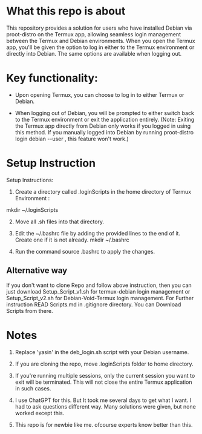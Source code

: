 # What this repo is about
This repository provides a solution for users who have installed Debian via proot-distro on the Termux app, allowing seamless login management between the Termux and Debian environments. When you open the Termux app, you'll be given the option to log in either to the Termux environment or directly into Debian. The same options are available when logging out.

# Key functionality:

- Upon opening Termux, you can choose to log in to either Termux or Debian.

- When logging out of Debian, you will be prompted to either switch back to the Termux environment or exit the application entirely. (Note: Exiting the Termux app directly from Debian only works if you logged in using this method. If you manually logged into Debian by running proot-distro login debian --user <your-username>, this feature won't work.)

# Setup Instruction

Setup Instructions:

1. Create a directory called .loginScripts in the home directory of Termux Environment :

mkdir ~/.loginScripts

2. Move all .sh files into that directory.

3. Edit the ~/.bashrc file by adding the provided lines to the end of it. Create one if it is not already. mkdir ~/.bashrc

4. Run the command source .bashrc to apply the changes.

## Alternative way
If you don't want to clone Repo and follow above instruction, then you can just download Setup_Script_v1.sh for termux-debian login management or Setup_Script_v2.sh for Debian-Void-Termux login management. For Further instruction READ Scripts.md in .gitignore directory. You can Download Scripts from there. 

# Notes
1. Replace 'yasin' in the deb_login.sh script with your Debian username.

2. If you are cloning the repo, move .loginScripts folder to home directory. 

3. If you're running multiple sessions, only the current session you want to exit will be terminated. This will not close the entire Termux application in such cases.

4. I use ChatGPT for this. But It took me several days to get what I want. I had to ask questions different way. Many solutions were given, but none worked except this. 

5. This repo is for newbie like me. ofcourse experts know better than this. 
